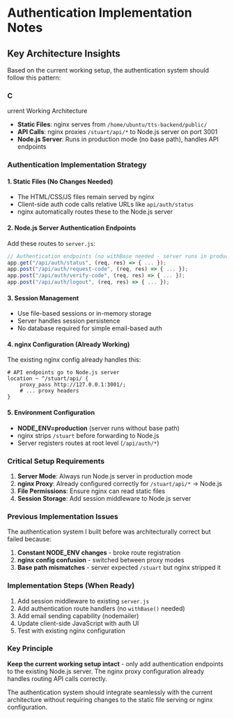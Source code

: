 # Authentication Implementation Notes

## Key Architecture Insights

Based on the current working setup, the authentication system should follow this pattern:

### C
urrent Working Architecture
- **Static Files**: nginx serves from `/home/ubuntu/tts-backend/public/`
- **API Calls**: nginx proxies `/stuart/api/*` to Node.js server on port 3001
- **Node.js Server**: Runs in production mode (no base path), handles API endpoints

### Authentication Implementation Strategy

#### 1. Static Files (No Changes Needed)
- The HTML/CSS/JS files remain served by nginx
- Client-side auth code calls relative URLs like `api/auth/status`
- nginx automatically routes these to the Node.js server

#### 2. Node.js Server Authentication Endpoints
Add these routes to `server.js`:
```javascript
// Authentication endpoints (no withBase needed - server runs in production mode)
app.get("/api/auth/status", (req, res) => { ... });
app.post("/api/auth/request-code", (req, res) => { ... });
app.post("/api/auth/verify-code", (req, res) => { ... });
app.post("/api/auth/logout", (req, res) => { ... });
```

#### 3. Session Management
- Use file-based sessions or in-memory storage
- Server handles session persistence
- No database required for simple email-based auth

#### 4. nginx Configuration (Already Working)
The existing nginx config already handles this:
```nginx
# API endpoints go to Node.js server
location ~ ^/stuart/api/ {
    proxy_pass http://127.0.0.1:3001/;
    # ... proxy headers
}
```

#### 5. Environment Configuration
- **NODE_ENV=production** (server runs without base path)
- nginx strips `/stuart` before forwarding to Node.js
- Server registers routes at root level (`/api/auth/*`)

### Critical Setup Requirements

1. **Server Mode**: Always run Node.js server in production mode
2. **nginx Proxy**: Already configured correctly for `/stuart/api/*` → Node.js
3. **File Permissions**: Ensure nginx can read static files
4. **Session Storage**: Add session middleware to Node.js server

### Previous Implementation Issues

The authentication system I built before was architecturally correct but failed because:

1. **Constant NODE_ENV changes** - broke route registration
2. **nginx config confusion** - switched between proxy modes
3. **Base path mismatches** - server expected `/stuart` but nginx stripped it

### Implementation Steps (When Ready)

1. Add session middleware to existing `server.js`
2. Add authentication route handlers (no `withBase()` needed)
3. Add email sending capability (nodemailer)
4. Update client-side JavaScript with auth UI
5. Test with existing nginx configuration

### Key Principle
**Keep the current working setup intact** - only add authentication endpoints to the existing Node.js server. The nginx proxy configuration already handles routing API calls correctly.

The authentication system should integrate seamlessly with the current architecture without requiring changes to the static file serving or nginx configuration.